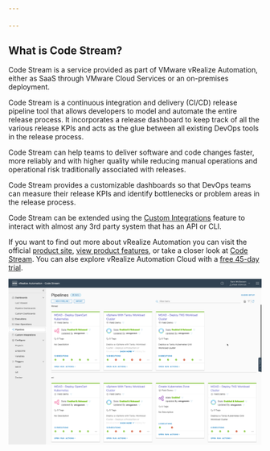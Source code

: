```yaml
---

---
```


## What is Code Stream?

Code Stream is a service provided as part of VMware vRealize Automation, either as SaaS through VMware Cloud Services or an on-premises deployment.

Code Stream is a continuous integration and delivery (CI/CD) release pipeline tool that allows developers to model and automate the entire release process. It incorporates a release dashboard to keep track of all the various release KPIs and acts as the glue between all existing DevOps tools in the release process.

Code Stream can help teams to deliver software and code changes faster, more reliably and with higher quality while reducing manual operations and operational risk traditionally associated with releases.  

<!-- CI – Code to Artifact
CD – Release, Deploy, Monitor

What are Code Stream’s capabilities around application deployment, testing, and troubleshooting?

Developers are able to request the latest certified application build from the catalog, deploy and test their changes against a sandbox or existing environment, and track the progress of their code across environments after committing their change.

To accelerate time-to-value, Code Stream also provides pre-built pipeline plugins to tools such as WaveFront and Log Insight for troubleshooting, Harbor and Nexus for repositories, Kubernetes for container orchestration, Ansible for configuration management, and Slack for notifications and collaboration. -->

Code Stream provides a customizable dashboards so that DevOps teams can measure their release KPIs and identify bottlenecks or problem areas in the release process.

Code Stream can be extended using the [Custom Integrations](/Custom-Integrations) feature to interact with almost any 3rd party system that has an API or CLI.

If you want to find out more about vRealize Automation you can visit the official [product site](https://www.vmware.com/products/vrealize-automation.html), [view product features](https://cloud.vmware.com/vrealize-automation-cloud/features), or take a closer look at [Code Stream](https://cloud.vmware.com/code-stream). You can alse explore vRealize Automation Cloud with a [free 45-day trial](https://cloud.vmware.com/vrealize-automation-cloud/features#get-started).

![Code Stream](2021-03-08-14-05-53.png)